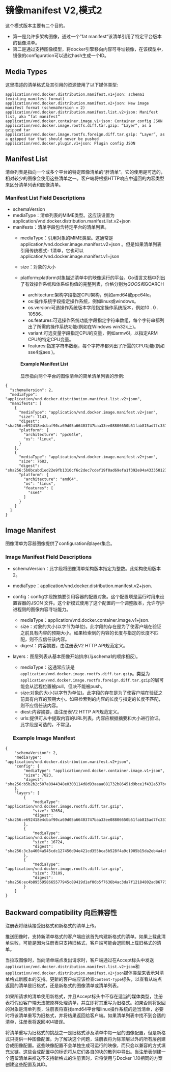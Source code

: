 # 镜像manifest V2,模式2

这个模式版本主要有二个目的。
- 第一是允许多架构图像，通过一个”fat manifest“该清单引用了特定平台版本的镜像清单。
- 第二是通过支持图像模型，将docker引擎移向内容可寻址镜像，在该模型中，镜像的configuration可以通过hash生成一个ID。

## Media Types
这里描述的清单格式及其引用的资源使用了以下媒体类型:

```
application/vnd.docker.distribution.manifest.v1+json: schema1 (existing manifest format)
application/vnd.docker.distribution.manifest.v2+json: New image manifest format (schemaVersion = 2)
application/vnd.docker.distribution.manifest.list.v2+json: Manifest list, aka “fat manifest”
application/vnd.docker.container.image.v1+json: Container config JSON
application/vnd.docker.image.rootfs.diff.tar.gzip: “Layer”, as a gzipped tar
application/vnd.docker.image.rootfs.foreign.diff.tar.gzip: “Layer”, as a gzipped tar that should never be pushed
application/vnd.docker.plugin.v1+json: Plugin config JSON

```

## Manifest List

清单列表是指向一个或多个平台的特定图像清单的“胖清单”。它的使用是可选的，相对较少的图像会使用这些清单之一。客户端将根据HTTP响应中返回的内容类型来区分清单列表和图像清单。

### Manifest List Field Descriptions

- schemaVersion
- mediaType：清单列表的MIME类型。这应该设置为application/vnd.docker.distribution.manifest.list.v2+json
- manifests：清单字段包含特定平台的清单列表。
    - mediaType：引用对象的MIME类型。这通常是application/vnd.docker.image.manifest.v2+json 。但是如果清单列表引用传统模式- 1清单，它也可以application/vnd.docker.image.manifest.v1+json
    - size：对象的大小
    - platform:platform对象描述清单中的映像运行的平台。Go语言文档中列出了有效操作系统和体系结构值的完整列表，价格分别为$GOOS和$GOARCH
        - architecture:架构字段指定CPU架构，例如amd64或ppc64le。
        - os:操作系统字段指定操作系统，例如linux或windows。
        - os.version:可选操作系统版本字段指定操作系统版本，例如10 . 0 . 10586。
        - os.features:可选操作系统功能字段指定字符串数组，每个字符串都列出了所需的操作系统功能(例如在Windows win32k上)。
        - variant:可选变量字段指定CPU的变量，例如armv6l，以指定ARM CPU的特定CPU变量。
        - features:指定字符串数组，每个字符串都列出了所需的CPU功能(例如sse4或aes )。

        #### Example Manifest List
        
        显示指向两个平台的图像清单的简单清单列表的示例:
        
```
{
  "schemaVersion": 2,
  "mediaType": "application/vnd.docker.distribution.manifest.list.v2+json",
  "manifests": [
    {
      "mediaType": "application/vnd.docker.image.manifest.v2+json",
      "size": 7143,
      "digest": "sha256:e692418e4cbaf90ca69d05a66403747baa33ee08806650b51fab815ad7fc331f",
      "platform": {
        "architecture": "ppc64le",
        "os": "linux",
      }
    },
    {
      "mediaType": "application/vnd.docker.image.manifest.v2+json",
      "size": 7682,
      "digest": "sha256:5b0bcabd1ed22e9fb1310cf6c2dec7cdef19f0ad69efa1f392e94a4333501270",
      "platform": {
        "architecture": "amd64",
        "os": "linux",
        "features": [
          "sse4"
        ]
      }
    }
  ]
}
```

## Image Manifest
图像清单为容器图像提供了configuration和layer集合。

### Image Manifest Field Descriptions

- schemaVersion：此字段将图像清单架构版本指定为整数。此架构使用版本2。
- mediaType：application/vnd.docker.distribution.manifest.v2+json.
- config：config字段按摘要引用容器的配置对象。这个配置项是运行时用来设置容器的JSON 文件。这个新模式使用了这个配置的一个调整版本，允许守护进程侧的图像内容寻址能力。
    - mediaType：application/vnd.docker.container.image.v1+json.
    - size：对象的大小(以字节为单位)。此字段的存在是为了使客户端在验证之前具有内容的预期大小。如果检索到的内容的长度与指定的长度不匹配，则不应信任该内容。
    - digest：内容摘要，由注册表V2 HTTP API规范定义。
- layers：图层列表从基本图像开始排序(与schema1的顺序相反)。
    - mediaType：这通常应该是`application/vnd.docker.image.rootfs.diff.tar.gzip`。类型为`application/vnd.docker.image.rootfs.foreign.diff.tar.gzip`的层可能会从远程位置被pull，但决不能被push。
    - size:对象的大小(以字节为单位)。此字段的存在是为了使客户端在验证之前具有内容的预期大小。如果检索到的内容的长度与指定的长度不匹配，则不应信任该内容。
    - diest:内容摘要，由注册表V2 HTTP API规范定义。
    - urls:提供可从中提取内容的URL列表。内容应根据摘要和大小进行验证。此字段是可选的，不常见。

    ### Example Image Manifest
    
    
```
{
    "schemaVersion": 2,
    "mediaType": "application/vnd.docker.distribution.manifest.v2+json",
    "config": {
        "mediaType": "application/vnd.docker.container.image.v1+json",
        "size": 7023,
        "digest": "sha256:b5b2b2c507a0944348e0303114d8d93aaaa081732b86451d9bce1f432a537bc7"
    },
    "layers": [
        {
            "mediaType": "application/vnd.docker.image.rootfs.diff.tar.gzip",
            "size": 32654,
            "digest": "sha256:e692418e4cbaf90ca69d05a66403747baa33ee08806650b51fab815ad7fc331f"
        },
        {
            "mediaType": "application/vnd.docker.image.rootfs.diff.tar.gzip",
            "size": 16724,
            "digest": "sha256:3c3a4604a545cdc127456d94e421cd355bca5b528f4a9c1905b15da2eb4a4c6b"
        },
        {
            "mediaType": "application/vnd.docker.image.rootfs.diff.tar.gzip",
            "size": 73109,
            "digest": "sha256:ec4b8955958665577945c89419d1af06b5f7636b4ac3da7f12184802ad867736"
        }
    ]
}
```


## Backward compatibility 向后兼容性
注册表将继续接受旧格式和新格式的清单上传。

推送图像时，支持新清单格式的客户端应该首先构建新格式的清单。如果上载此清单失败，可能是因为注册表只支持旧格式，客户端可能会退回到上载旧格式的清单。

当拉取图像时，当向清单端点发出请求时，客户端通过在Accept标头中发送`application/vnd.docker.distribution.manifest.list.v2+json`和`application/vnd.docker.distribution.manifest.v2+json`媒体类型来表示对清单格式新版本的支持。更新的客户端应该检查`Content-Type`标头，以查看从端点返回的清单是旧格式，还是新格式的图像清单或清单列表。

如果所请求的清单使用新格式，并且Accept标头中不存在适当的媒体类型，注册表将假设客户端无法按原样处理清单，并立即将其重写为旧格式。如果否则将返回的对象是清单列表，注册表将查找amd64平台和linux操作系统的适当清单，必要时将该清单重写为旧格式，并将结果返回给客户端。如果清单列表中找不到合适的清单，注册表将返回404错误。

将清单重写为旧格式的挑战之一是旧格式涉及清单中每一层的图像配置，但是新格式只提供一种图像配置。为了解决这个问题，注册表将为除顶层以外的所有层创建合成图像配置。这些映像配置不会单独生成可运行的映像，而只会以兼容的方式填充父链。这些合成配置中的标识将从它们各自的块的散列中导出。当注册表创建一个遗留清单来推送不支持新格式的注册表时，它将使用与Docker 1.10相同的方案创建这些配置及其ID。